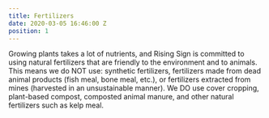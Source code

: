 ```yaml
---
title: Fertilizers
date: 2020-03-05 16:46:00 Z
position: 1
---
```


Growing plants takes a lot of nutrients, and Rising Sign is committed to using natural fertilizers that are friendly to the environment and to animals. This means we do NOT use: synthetic fertilizers, fertilizers made from dead animal products (fish meal, bone meal, etc.), or fertilizers extracted from mines (harvested in an unsustainable manner). We DO use cover cropping, plant-based compost, composted animal manure, and other natural fertilizers such as kelp meal.